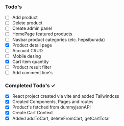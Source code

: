 ### Todo's

- [ ] Add product
- [ ] Delete product
- [ ] Create admin panel
- [ ] HomePage featured products
- [ ] Navbar product categories (etc. hepsiburada)
- [x] Product detail page
- [ ] Account CRUD
- [ ] Mobile desing
- [x] Cart item quantity
- [ ] Product result filter
- [ ] Add comment line's

### Completed Todo's ✓

- [x] React project created via vite and added Tailwindcss
- [x] Created Components, Pages and routes
- [x] Product's fetched from dummyjsonAPI
- [x] Create Cart Context
- [x] Added addToCart, deleteFromCart, getCartTotal
